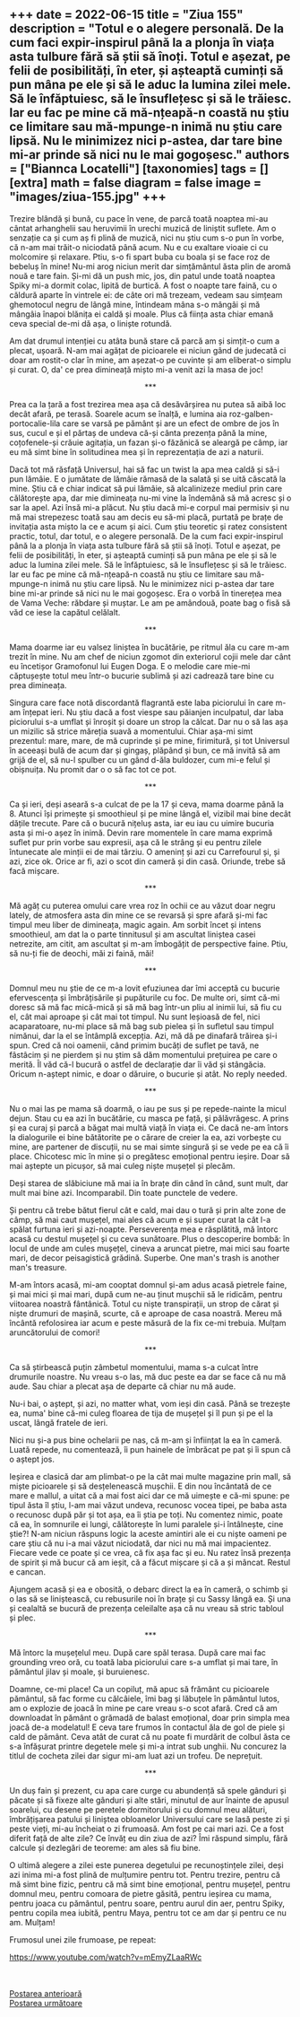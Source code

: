 
+++
date = 2022-06-15
title = "Ziua 155"
description = "Totul e o alegere personală. De la cum faci expir-inspirul până la a plonja în viața asta tulbure fără să știi să înoți. Totul e așezat, pe felii de posibilități, în eter, și așteaptă cuminți să pun mâna pe ele și să le aduc la lumina zilei mele. Să le înfăptuiesc, să le însuflețesc și să le trăiesc. Iar eu fac pe mine că mă-nțeapă-n coastă nu știu ce limitare sau mă-mpunge-n inimă nu știu care lipsă. Nu le minimizez nici p-astea, dar tare bine mi-ar prinde să nici nu le mai gogoșesc."
authors = ["Biannca Locatelli"]
[taxonomies]
tags = []
[extra]
math = false
diagram = false
image = "images/ziua-155.jpg"
+++
---

Trezire blândă și bună, cu pace în vene, de parcă toată noaptea mi-au cântat arhanghelii sau heruvimii în urechi muzică de liniștit suflete. Am o senzație ca și cum aș fi plină de muzică, nici nu știu cum s-o pun în vorbe, că n-am mai trăit-o niciodată până acum. Nu e cu exaltare vioaie ci cu molcomire și relaxare. Ptiu, s-o fi spart buba cu boala și se face roz de bebeluș în mine! Nu-mi arog niciun merit dar simțământul ăsta plin de aromă nouă e tare fain. Și-mi dă un push mic, jos, din patul unde toată noaptea Spiky mi-a dormit colac, lipită de burtică. A fost o noapte tare faină, cu o căldură aparte în vintrele ei: de câte ori mă trezeam, vedeam sau simțeam ghemotocul negru de lângă mine, întindeam mâna s-o mângâi și mă mângâia înapoi blănița ei caldă și moale. Plus că ființa asta chiar emană ceva special de-mi dă așa, o liniște rotundă.

Am dat drumul intenției cu atâta bună stare că parcă am și simțit-o cum a plecat, ușoară. N-am mai agățat de picioarele ei niciun gând de judecată ci doar am rostit-o clar în mine, am așezat-o pe cuvinte și am eliberat-o simplu și curat. O, da' ce prea dimineață mișto mi-a venit azi la masa de joc!

<p style="text-align: center;">***</p>

Prea ca la țară a fost trezirea mea așa că desăvârșirea nu putea să aibă loc decât afară, pe terasă. Soarele acum se înalță, e lumina aia roz-galben-portocalie-lila care se varsă pe pământ și are un efect de ombre de jos în sus, cucul e și el părtaș de undeva că-și cânta prezența până la mine, coțofenele-și crăuie agitația, un fazan și-o făzănică se aleargă pe câmp, iar eu mă simt bine în solitudinea mea și în reprezentația de azi a naturii.

Dacă tot mă răsfață Universul, hai să fac un twist la apa mea caldă și să-i pun lămâie. E o jumătate de lămâie rămasă de la salată și se uită căscată la mine. Știu că e chiar indicat să pui lămâie, să alcalinizeze mediul prin care călătorește apa, dar mie dimineața nu-mi vine la îndemână să mă acresc și o sar la apel. Azi însă mi-a plăcut. Nu știu dacă mi-e corpul mai permisiv și nu mă mai strepezesc toată sau am decis eu să-mi placă, purtată pe brațe de invitația asta mișto la ce e acum și aici. Cum știu teoretic și ratez consistent practic, totul, dar totul, e o alegere personală. De la cum faci expir-inspirul până la a plonja în viața asta tulbure fără să știi să înoți. Totul e așezat, pe felii de posibilități, în eter, și așteaptă cuminți să pun mâna pe ele și să le aduc la lumina zilei mele. Să le înfăptuiesc, să le însuflețesc și să le trăiesc. Iar eu fac pe mine că mă-nțeapă-n coastă nu știu ce limitare sau mă-mpunge-n inimă nu știu care lipsă. Nu le minimizez nici p-astea dar tare bine mi-ar prinde să nici nu le mai gogoșesc. Era o vorbă în tinerețea mea de Vama Veche: răbdare și muștar. Le am pe amândouă, poate bag o fisă să văd ce iese la capătul celălalt.

<p style="text-align: center;">***</p>

Mama doarme iar eu valsez liniștea în bucătărie, pe ritmul ăla cu care m-am trezit în mine. Nu am chef de niciun zgomot din exteriorul cojii mele dar cânt eu încetișor Gramofonul lui Eugen Doga. E o melodie care mie-mi căptușește totul meu într-o bucurie sublimă și azi cadrează tare bine cu prea dimineața.

Singura care face notă discordantă flagrantă este laba piciorului în care m-am înțepat ieri. Nu știu dacă a fost viespe sau păianjen inculpatul, dar laba piciorului s-a umflat și înroșit și doare un strop la călcat. Dar nu o să las așa un mizilic să strice măreția suavă a momentului. Chiar așa-mi simt prezentul: mare, mare, de mă cuprinde și pe mine, firimitură, și tot Universul în aceeași bulă de acum dar și gingaș, plăpând și bun, ce mă invită să am grijă de el, să nu-l spulber cu un gând d-ăla buldozer, cum mi-e felul și obișnuița. Nu promit dar o o să fac tot ce pot.

<p style="text-align: center;">***</p>

Ca și ieri, deși aseară s-a culcat de pe la 17 și ceva, mama doarme până la 8. Atunci își primește și smoothieul și pe mine lângă el, vizibil mai bine decât dățile trecute. Pare că o bucură nițeluș asta, iar eu iau cu uimire bucuria asta și mi-o așez în inimă. Devin rare momentele în care mama exprimă suflet pur prin vorbe sau expresii, așa că le strâng și eu pentru zilele întunecate ale minții ei de mai târziu. O ameninț și azi cu Carrefourul și, și azi, zice ok. Orice ar fi, azi o scot din cameră și din casă. Oriunde, trebe să facă mișcare.

<p style="text-align: center;">***</p>

Mă agăț cu puterea omului care vrea roz în ochii ce au văzut doar negru lately, de atmosfera asta din mine ce se revarsă și spre afară și-mi fac timpul meu liber de dimineața, magic again. Am sorbit încet și intens smoothieul, am dat la o parte tinnitusul și am ascultat liniștea casei netrezite, am citit, am ascultat și m-am îmbogățit de perspective faine. Ptiu, să nu-ți fie de deochi, măi zi faină, măi!

<p style="text-align: center;">***</p>

Domnul meu nu știe de ce m-a lovit efuziunea dar îmi acceptă cu bucurie efervescența și îmbrățisările și pupăturile cu foc. De multe ori, simt că-mi doresc să mă fac mică-mică și să mă bag într-un pliu al inimii lui, să fiu cu el, cât mai aproape și cât mai tot timpul. Nu sunt leșioasă de fel, nici acaparatoare, nu-mi place să mă bag sub pielea și în sufletul sau timpul nimănui, dar la el se întâmplă excepția. Azi, mă dă pe dinafară trăirea și-i spun. Cred că noi oamenii, când primim bucăți de suflet pe tavă, ne fâstâcim și ne pierdem și nu știm să dăm momentului prețuirea pe care o merită. Îl văd că-l bucură o astfel de declarație dar îi văd și stângăcia. Oricum n-aștept nimic, e doar o dăruire, o bucurie și atât. No reply needed.

<p style="text-align: center;">***</p>

Nu o mai las pe mama să doarmă, o iau pe sus și pe repede-nainte la micul dejun. Stau cu ea azi în bucătărie, cu masca pe față, și pălăvrăgesc. A prins și ea curaj și parcă a băgat mai multă viață în viața ei. Ce dacă ne-am întors la dialogurile ei bine bătătorite pe o cărare de creier la ea, azi vorbește cu mine, are partener de discuții, nu se mai simte singură și se vede pe ea că îi place. Chicotesc mic în mine și o pregătesc emoțional pentru ieșire. Doar să mai aștepte un picușor, să mai culeg niște mușețel și plecăm.

Deși starea de slăbiciune mă mai ia în brațe din când în când, sunt mult, dar mult mai bine azi. Incomparabil. Din toate punctele de vedere.

Și pentru că trebe bătut fierul cât e cald, mai dau o tură și prin alte zone de câmp, să mai caut mușețel, mai ales că acum e și super curat la cât l-a spălat furtuna ieri și azi-noapte. Perseverența mea e răsplătită, mă întorc acasă cu destul mușețel și cu ceva sunătoare. Plus o descoperire bombă: în locul de unde am cules mușețel, cineva a aruncat pietre, mai mici sau foarte mari, de decor peisagistică grădină. Superbe. One man's trash is another man's treasure.

M-am întors acasă, mi-am cooptat domnul și-am adus acasă pietrele faine, și mai mici și mai mari, după cum ne-au ținut mușchii să le ridicăm, pentru viitoarea noastră fântânică. Totul cu niște transpirații, un strop de cărat și niște drumuri de mașină, scurte, că e aproape de casa noastră. Mereu mă încântă refolosirea iar acum e peste măsură de la fix ce-mi trebuia. Mulțam aruncătorului de comori!

<p style="text-align: center;">***</p>

Ca să știrbească puțin zâmbetul momentului, mama s-a culcat între drumurile noastre. Nu vreau s-o las, mă duc peste ea dar se face că nu mă aude. Sau chiar a plecat așa de departe că chiar nu mă aude.

Nu-i bai, o aștept, și azi, no matter what, vom ieși din casă. Până se trezește ea, numa' bine că-mi culeg floarea de tija de mușețel și îl pun și pe el la uscat, lângă fratele de ieri.

Nici nu și-a pus bine ochelarii pe nas, că m-am și înființat la ea în cameră. Luată repede, nu comentează, îi pun hainele de îmbrăcat pe pat și îi spun că o aștept jos.

Ieșirea e clasică dar am plimbat-o pe la cât mai multe magazine prin mall, să miște picioarele și să desțelenească mușchii. E din nou încântată de ce mare e mallul, a uitat că a mai fost aici dar ce mă uimește e că-mi spune: pe tipul ăsta îl știu, l-am mai văzut undeva, recunosc vocea tipei, pe baba asta o recunosc după păr și tot așa, ea îi știa pe toți. Nu comentez nimic, poate că ea, în somnurile ei lungi, călătorește în lumi paralele și-i întâlnește, cine știe?! N-am niciun răspuns logic la aceste amintiri ale ei cu niște oameni pe care știu că nu i-a mai văzut niciodată, dar nici nu mă mai impacientez. Fiecare vede ce poate și ce vrea, că fix așa fac și eu. Nu ratez însă prezența de spirit și mă bucur că am ieșit, că a făcut mișcare și că a și mâncat. Restul e cancan.

Ajungem acasă și ea e obosită, o debarc direct la ea în cameră, o schimb și o las să se liniștească, cu rebusurile noi în brațe și cu Sassy lângă ea. Și una și cealaltă se bucură de prezența celeilalte așa că nu vreau să stric tabloul și plec.

<p style="text-align: center;">***</p>

Mă întorc la mușețelul meu. După care spăl terasa. După care mai fac grounding vreo oră, cu toată laba piciorului care s-a umflat și mai tare, în pământul jilav și moale, și buruienesc.

Doamne, ce-mi place! Ca un copiluț, mă apuc să frământ cu picioarele pământul, să fac forme cu călcâiele, îmi bag și lăbuțele în pământul lutos, am o explozie de joacă în mine pe care vreau s-o scot afară. Cred că am downloadat în pământ o grămadă de balast emoțional, doar prin simpla mea joacă de-a modelatul! E ceva tare frumos în contactul ăla de gol de piele și cald de pământ. Ceva atât de curat că nu poate fi murdărit de colbul ăsta ce s-a înfășurat printre degetele mele și mi-a intrat sub unghii. Nu concurez la titlul de cocheta zilei dar sigur mi-am luat azi un trofeu. De neprețuit.

<p style="text-align: center;">***</p>

Un duș fain și prezent, cu apa care curge cu abundență să spele gânduri și păcate și să fixeze alte gânduri și alte stări, minutul de aur înainte de apusul soarelui, cu desene pe peretele dormitorului și cu domnul meu alături, îmbrățișarea patului și liniștea obloanelor Universului care se lasă peste zi și peste vieți, mi-au încheiat o zi frumoasă. Am fost pe cai mari azi. Ce a fost diferit față de alte zile? Ce învăț eu din ziua de azi? Îmi răspund simplu, fără calcule și dezlegări de teoreme: am ales să fiu bine.

O ultimă alegere a zilei este punerea degetului pe recunoștințele zilei, deși azi inima mi-a fost plină de mulțumire pentru tot. Pentru trezire, pentru că mă simt bine fizic, pentru că mă simt bine emoțional, pentru mușețel, pentru domnul meu, pentru comoara de pietre găsită, pentru ieșirea cu mama, pentru joaca cu pământul, pentru soare, pentru aurul din aer, pentru Spiky, pentru copila mea iubită, pentru Maya, pentru tot ce am dar și pentru ce nu am. Mulțam!

Frumosul unei zile frumoase, pe repeat:

<a href="https://www.youtube.com/watch?v=mEmyZLaaRWc" target="_blank">https://www.youtube.com/watch?v=mEmyZLaaRWc</a>

<br/>

<br/>

<div class="flex justify-between">
  <div>
    <a href="/blog/ziua-154/">Postarea anterioară</a>
  </div>
  <div>
    <a href="/blog/ziua-156/">Postarea următoare</a>
  </div>
</div>
